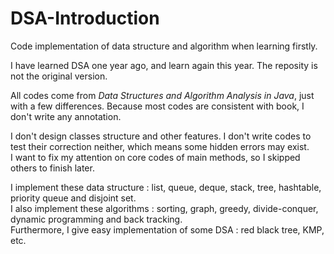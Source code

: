 # DSA-Introduction
Code implementation of data structure and algorithm when learning firstly.

I have learned DSA one year ago, and learn again this year. The reposity is not the original version.

All codes come from *Data Structures and Algorithm Analysis in Java*,
just with a few differences. Because most codes are consistent with book,
I don't write any annotation.

I don't design classes structure and other features.
I don't write codes to test their correction neither, 
which means some hidden errors may exist.<br>
I want to fix my attention on core codes of main methods, 
so I skipped others to finish later.

I implement these data structure : list, queue, deque, stack, 
tree, hashtable, priority queue and disjoint set.<br>
I also implement these algorithms : sorting, graph, 
greedy, divide-conquer, dynamic programming and back tracking.<br>
Furthermore, I give easy implementation of some DSA : 
red black tree, KMP, etc.